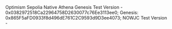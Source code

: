 Optimism Sepolia
Native Athena Genesis Test Version - 0x0382972518Ca22964758D2630077c76Ee3113ee0;
Genesis: 0x865F5aFD0933f8d496dE761C2C9593d9D3ee4073;
NOWJC Test Version - 